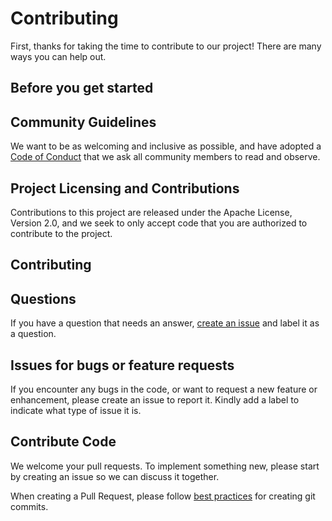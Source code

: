 # Contributing

First, thanks for taking the time to contribute to our project! There are many ways you can help out.

## Before you get started

## Community Guidelines

We want to be as welcoming and inclusive as possible, and have adopted a [Code of Conduct](CODE_OF_CONDUCT.md) that we ask all community members to read and observe.

## Project Licensing and Contributions

Contributions to this project are released under the Apache License, Version 2.0, and we seek to only accept code that you are authorized to contribute to the project.

## Contributing

## Questions
If you have a question that needs an answer, [create an issue](https://help.github.com/articles/creating-an-issue/) and label it as a question.

## Issues for bugs or feature requests

If you encounter any bugs in the code, or want to request a new feature or enhancement, please create an issue to report it. Kindly add a label to indicate what type of issue it is.

## Contribute Code

We welcome your pull requests. To implement something new, please start by creating an issue so we can discuss it together.

When creating a Pull Request, please follow [best practices](https://github.com/trein/dev-best-practices/wiki/Git-Commit-Best-Practices) for creating git commits.